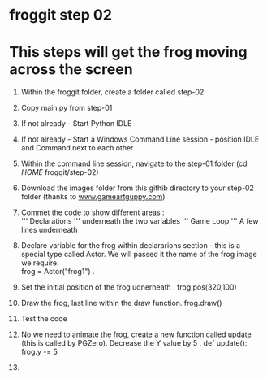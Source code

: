 # froggit step 02

# This steps will get the frog moving across the screen

1. Within the froggit folder, create a folder called step-02
2. Copy main.py from step-01
3. If not already - Start Python IDLE
4. If not already - Start a Windows Command Line session - position IDLE and Command next to each other
5. Within the command line session, navigate to the step-01 folder (cd  _HOME_ froggit/step-02)
6. Download the images folder from this githib directory to your step-02 folder (thanks to www.gameartguppy.com)
7. Commet the code to show different areas :  
''' Declarations '''    underneath the two variables
''' Game Loop '''   A few lines underneath

8. Declare variable for the frog within declararions section - this is a special type called Actor. We will passed it the name of the frog image we require.  
frog = Actor("frog1") . 
9. Set the initial position of the frog udnerneath . 
frog.pos(320,100)
10. Draw the frog, last line within the draw function.
frog.draw() 
11. Test the code
12. No we need to animate the frog, create a new function called update (this is called by PGZero). Decrease the Y value by 5 . 
def update():
    frog.y -= 5

13. 










